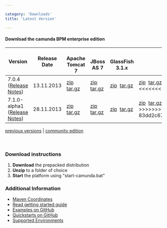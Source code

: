 ```yaml
---

category: 'Downloads'
title: 'Latest Version'

---
```



#### Download the camunda BPM enterprise edition


<table class="table">
  <thead>
  <tr>
    <th>Version</th>
    <th>Release Date</th>
    <th>
      <!--[if (gt IE 8) | (!IE)]>--><span class="tomcat container-small"></span><!--<![endif]-->
      <!--[if (lt IE 9)]><span class="tomcat-ie8 container-small"></span><![endif]-->
      <br>Apache Tomcat 7
    </th>
    <th>
      <!--[if (gt IE 8) | (!IE)]>--><span class="as7 container-small"></span><!--<![endif]-->
      <!--[if (lt IE 9)]><span class="as7-ie8 container-small"></span><![endif]-->
      <br>JBoss AS 7
    </th>
    <th>
      <!--[if (gt IE 8) | (!IE)]>--><span class="glassfish container-small"></span><!--<![endif]-->
      <!--[if (lt IE 9)]><span class="glassfish-ie8 container-small"></span><![endif]-->
      <br>GlassFish 3.1.x
    </th>
    <th>
      <!--[if (gt IE 8) | (!IE)]>--><span class="was8 container-small"></span><!--<![endif]-->
      <!--[if (lt IE 9)]><span class="was8-ie8 container-small"></span><![endif]-->
      <br>WebSphere 8.x
    </th>
  </tr>
  </thead>
	<tbody>
    <tr class="well">
      <td>7.0.4 (<a target="_blank" href="https://app.camunda.com/jira/secure/ReleaseNote.jspa?projectId=10230&version=13002">Release Notes</a>)</td>
      <td>13.11.2013</td>
      <td>
        <a class="btn btn-sm btn-default" href="http://www.camunda.org/enterprise-release/camunda-bpm/tomcat/7.0/7.0.4/camunda-bpm-tomcat-7.0.4-ee.zip">zip</a>&nbsp;
        <a class="btn btn-sm btn-default" href="http://www.camunda.org/enterprise-release/camunda-bpm/tomcat/7.0/7.0.4/camunda-bpm-tomcat-7.0.4-ee.tar.gz">tar.gz</a>
      </td>
      <td>
        <a class="btn btn-sm btn-default" href="http://www.camunda.org/enterprise-release/camunda-bpm/jboss/7.0/7.0.4/camunda-bpm-jboss-7.0.4-ee.zip">zip</a>&nbsp;
        <a class="btn btn-sm btn-default" href="http://www.camunda.org/enterprise-release/camunda-bpm/jboss/7.0/7.0.4/camunda-bpm-jboss-7.0.4-ee.tar.gz">tar.gz</a>
      </td>
      <td>
        <a class="btn btn-sm btn-default" href="http://www.camunda.org/enterprise-release/camunda-bpm/glassfish/7.0/7.0.4/camunda-bpm-glassfish-7.0.4-ee.zip">zip</a>&nbsp;
        <a class="btn btn-sm btn-default" href="http://www.camunda.org/enterprise-release/camunda-bpm/glassfish/7.0/7.0.4/camunda-bpm-glassfish-7.0.4-ee.tar.gz">tar.gz</a><br>
      </td>
      <td>
        <a class="btn btn-sm btn-default" href="http://www.camunda.org/enterprise-release/camunda-bpm/ibm-was/7.0/7.0.4/camunda-ee-ibm-was-7.0.4-ee.zip">zip</a>&nbsp;
        <a class="btn btn-sm btn-default" href="http://www.camunda.org/enterprise-release/camunda-bpm/ibm-was/7.0/7.0.4/camunda-ee-ibm-was-7.0.3-ee.tar.gz">tar.gz</a><br>
<<<<<<< HEAD
=======
      </td>
    </tr>
    <tr>
      <td>7.1.0-alpha1 (<a target="_blank" href="http://camundabpm.blogspot.com/2013/08/camunda-BPM-7.1.0-alpha1-released.html">Release Notes</a>)</td>
      <td>28.11.2013</td>
      <td>
        <a class="btn btn-sm btn-default" href="http://www.camunda.org/enterprise-release/camunda-bpm/tomcat/nightly/7.1.0-alpha1/camunda-bpm-tomcat-7.1.0-alpha1-ee.zip">zip</a>&nbsp;
        <a class="btn btn-sm btn-default" href="http://www.camunda.org/enterprise-release/camunda-bpm/tomcat/nightly/7.1.0-alpha1/camunda-bpm-tomcat-7.1.0-alpha1-ee.tar.gz">tar.gz</a>
      </td>
      <td>
        <a class="btn btn-sm btn-default" href="http://www.camunda.org/enterprise-release/camunda-bpm/jboss/nightly/7.1.0-alpha1/camunda-bpm-jboss-7.1.0-alpha1-ee.zip">zip</a>&nbsp;
        <a class="btn btn-sm btn-default" href="http://www.camunda.org/enterprise-release/camunda-bpm/jboss/nightly/7.1.0-alpha1/camunda-bpm-jboss-7.1.0-alpha1-ee.tar.gz">tar.gz</a>
      </td>
      <td>
        <a class="btn btn-sm btn-default" href="http://www.camunda.org/enterprise-release/camunda-bpm/glassfish/nightly/7.1.0-alpha1/camunda-bpm-glassfish-7.1.0-alpha1-ee.zip">zip</a>&nbsp;
        <a class="btn btn-sm btn-default" href="http://www.camunda.org/enterprise-release/camunda-bpm/glassfish/nightly/7.1.0-alpha1/camunda-bpm-glassfish-7.1.0-alpha1-ee.tar.gz">tar.gz</a><br>
      </td>
      <td>
        <a class="btn btn-sm btn-default" href="http://www.camunda.org/enterprise-release/camunda-bpm/ibm-was/nightly/7.1.0-alpha1/camunda-ee-ibm-was-7.1.0-alpha1-ee.zip">zip</a>&nbsp;
        <a class="btn btn-sm btn-default" href="http://www.camunda.org/enterprise-release/camunda-bpm/ibm-was/nightly/7.1.0-alpha1/camunda-ee-ibm-was-7.1.0-alpha1-ee.tar.gz">tar.gz</a><br>
>>>>>>> 83dd2c670d6f9da6da2dcb22db9004738c9c142c
      </td>
    </tr>
  </tbody>
</table>    

<div class="row">
  <div class="col-md-12">
    <p class="pull-right">
      <a href="ref:/enterprise/previous-downloads.html">previous versions</a> | 
      <a href="http://camunda.org/download">community edition</a><br><br><br>  
    </p>
  </div>
</div>
<div class="row">
  <div class="col-md-6">
    <h3>Download instructions</h3>
    <ol>
      <li><strong>Download</strong> the prepacked distribution</li>
      <li><strong>Unzip</strong> to a folder of choice</li>
      <li><strong>Start</strong> the platform using "start-camunda.bat"</li>
    </ol>
  </div>
  <div class="col-md-6">
    <h3>Additional Information</h3>
    <ul>
      <li>
        <a href="ref:#maven-coordinates-maven-coordinates">Maven Coordinates</a>
      </li>    
      <li>
        <a href="http://camunda.org/get-started/">Read getting started guide</a>
      </li>
      <li>
        <a href="https://github.com/camunda/camunda-bpm-examples" id="githubExamples">Examples on GitHub</a>
      </li>
      <li>
        <a href="https://github.com/camunda/camunda-quickstarts" id="githubQuickstarts">Quickstarts on GitHub</a>
      </li>
      <li>
        <a href="ref:/guides/user-guide/#introduction-supported-environments">Supported Environments</a>
      </li>
  </div>
</div>




